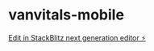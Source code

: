 # vanvitals-mobile

[Edit in StackBlitz next generation editor ⚡️](https://stackblitz.com/~/github.com/joahua/vanvitals-mobile)